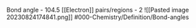 Bond angle - 104.5
[[Electron]] pairs/regions - 2
![[Pasted image 20230824174841.png]]
#000-Chemistry/Definition/Bond-angles